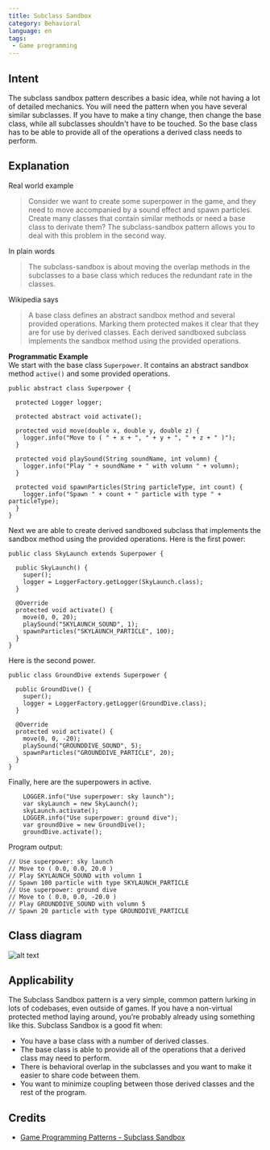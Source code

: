 ```yaml
---  
title: Subclass Sandbox 
category: Behavioral
language: en
tags:  
 - Game programming
---  
```


## Intent  
The subclass sandbox pattern describes a basic idea, while not having a lot of detailed mechanics. You will need the pattern when you have several similar subclasses. If you have to make a tiny change, then change the base class, while all subclasses shouldn't have to be touched. So the base class has to be able to provide all of the operations a derived class needs to perform.
  
## Explanation
Real world example 
> Consider we want to create some superpower in the game, and they need to move accompanied by a sound effect and spawn particles. Create many classes that contain similar methods or need a base class to derivate them? The subclass-sandbox pattern allows you to deal with this problem in the second way.

In plain words
> The subclass-sandbox is about moving the overlap methods in the subclasses to a base class which reduces the redundant rate in the classes.

Wikipedia says
> A base class defines an abstract sandbox method and several provided operations. Marking them protected makes it clear that they are for use by derived classes. Each derived sandboxed subclass implements the sandbox method using the provided operations.
>
**Programmatic Example**  
We start with the base class `Superpower`. It contains an abstract sandbox method `active()` and some provided operations.
```
public abstract class Superpower {

  protected Logger logger;

  protected abstract void activate();

  protected void move(double x, double y, double z) {
    logger.info("Move to ( " + x + ", " + y + ", " + z + " )");
  }

  protected void playSound(String soundName, int volumn) {
    logger.info("Play " + soundName + " with volumn " + volumn);
  }

  protected void spawnParticles(String particleType, int count) {
    logger.info("Spawn " + count + " particle with type " + particleType);
  }
}
```
Next we are able to create derived sandboxed subclass that implements the sandbox method using the provided operations. Here is the first power:
```
public class SkyLaunch extends Superpower {

  public SkyLaunch() {
    super();
    logger = LoggerFactory.getLogger(SkyLaunch.class);
  }

  @Override
  protected void activate() {
    move(0, 0, 20);
    playSound("SKYLAUNCH_SOUND", 1);
    spawnParticles("SKYLAUNCH_PARTICLE", 100);
  }
}
```
Here is the second power.
```
public class GroundDive extends Superpower {

  public GroundDive() {
    super();
    logger = LoggerFactory.getLogger(GroundDive.class);
  }

  @Override
  protected void activate() {
    move(0, 0, -20);
    playSound("GROUNDDIVE_SOUND", 5);
    spawnParticles("GROUNDDIVE_PARTICLE", 20);
  }
}
```
Finally, here are the superpowers in active.
```
    LOGGER.info("Use superpower: sky launch");
    var skyLaunch = new SkyLaunch();
    skyLaunch.activate();
    LOGGER.info("Use superpower: ground dive");
    var groundDive = new GroundDive();
    groundDive.activate();
```
Program output:
```
// Use superpower: sky launch
// Move to ( 0.0, 0.0, 20.0 )
// Play SKYLAUNCH_SOUND with volumn 1
// Spawn 100 particle with type SKYLAUNCH_PARTICLE
// Use superpower: ground dive
// Move to ( 0.0, 0.0, -20.0 )
// Play GROUNDDIVE_SOUND with volumn 5
// Spawn 20 particle with type GROUNDDIVE_PARTICLE
```
## Class diagram
![alt text](./etc/subclass-sandbox.urm.png "Subclass Sandbox pattern class diagram")
  
## Applicability  
The Subclass Sandbox pattern is a very simple, common pattern lurking in lots of codebases, even outside of games. If you have a non-virtual protected method laying around, you’re probably already using something like this. Subclass Sandbox is a good fit when:

-   You have a base class with a number of derived classes.
-   The base class is able to provide all of the operations that a derived class may need to perform.
-   There is behavioral overlap in the subclasses and you want to make it easier to share code between them.
-   You want to minimize coupling between those derived classes and the rest of the program.
  
## Credits  
  
* [Game Programming Patterns - Subclass Sandbox](https://gameprogrammingpatterns.com/subclass-sandbox.html)
